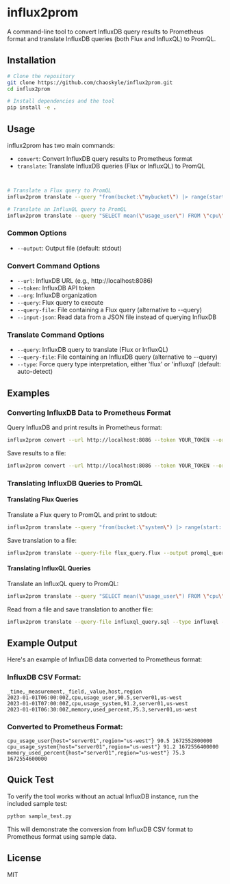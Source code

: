 # influx2prom

A command-line tool to convert InfluxDB query results to Prometheus format and translate InfluxDB queries (both Flux and InfluxQL) to PromQL.

## Installation

```bash
# Clone the repository
git clone https://github.com/chaoskyle/influx2prom.git
cd influx2prom

# Install dependencies and the tool
pip install -e .
```

## Usage

influx2prom has two main commands:
- `convert`: Convert InfluxDB query results to Prometheus format
- `translate`: Translate InfluxDB queries (Flux or InfluxQL) to PromQL

```bash


# Translate a Flux query to PromQL
influx2prom translate --query "from(bucket:\"mybucket\") |> range(start: -1h) |> filter(fn: (r) => r._measurement == \"cpu\" and r._field == \"usage_user\")"

# Translate an InfluxQL query to PromQL
influx2prom translate --query "SELECT mean(\"usage_user\") FROM \"cpu\" WHERE time >= now() - 1h GROUP BY time(1m)" --type influxql
```

### Common Options

- `--output`: Output file (default: stdout)

### Convert Command Options

- `--url`: InfluxDB URL (e.g., http://localhost:8086)
- `--token`: InfluxDB API token
- `--org`: InfluxDB organization
- `--query`: Flux query to execute
- `--query-file`: File containing a Flux query (alternative to --query)
- `--input-json`: Read data from a JSON file instead of querying InfluxDB

### Translate Command Options

- `--query`: InfluxDB query to translate (Flux or InfluxQL)
- `--query-file`: File containing an InfluxDB query (alternative to --query)
- `--type`: Force query type interpretation, either 'flux' or 'influxql' (default: auto-detect)

## Examples

### Converting InfluxDB Data to Prometheus Format

Query InfluxDB and print results in Prometheus format:

```bash
influx2prom convert --url http://localhost:8086 --token YOUR_TOKEN --org YOUR_ORG --query "from(bucket:\"mybucket\") |> range(start: -1h) |> filter(fn: (r) => r._measurement == \"cpu\")"
```

Save results to a file:

```bash
influx2prom convert --url http://localhost:8086 --token YOUR_TOKEN --org YOUR_ORG --query-file query.flux --output metrics.prom
```

### Translating InfluxDB Queries to PromQL

#### Translating Flux Queries

Translate a Flux query to PromQL and print to stdout:

```bash
influx2prom translate --query "from(bucket:\"system\") |> range(start: -1h) |> filter(fn: (r) => r._measurement == \"cpu\" and r._field == \"usage_user\")"
```

Save translation to a file:

```bash
influx2prom translate --query-file flux_query.flux --output promql_query.txt
```

#### Translating InfluxQL Queries

Translate an InfluxQL query to PromQL:

```bash
influx2prom translate --query "SELECT mean(\"usage_user\") FROM \"cpu\" WHERE time >= now() - 1h GROUP BY time(1m)" --type influxql
```

Read from a file and save translation to another file:

```bash
influx2prom translate --query-file influxql_query.sql --type influxql --output promql_query.txt
```

## Example Output

Here's an example of InfluxDB data converted to Prometheus format:

### InfluxDB CSV Format:
```
_time,_measurement,_field,_value,host,region
2023-01-01T06:00:00Z,cpu,usage_user,90.5,server01,us-west
2023-01-01T07:00:00Z,cpu,usage_system,91.2,server01,us-west
2023-01-01T06:30:00Z,memory,used_percent,75.3,server01,us-west
```

### Converted to Prometheus Format:
```
cpu_usage_user{host="server01",region="us-west"} 90.5 1672552800000
cpu_usage_system{host="server01",region="us-west"} 91.2 1672556400000
memory_used_percent{host="server01",region="us-west"} 75.3 1672554600000
```

## Quick Test

To verify the tool works without an actual InfluxDB instance, run the included sample test:

```bash
python sample_test.py
```

This will demonstrate the conversion from InfluxDB CSV format to Prometheus format using sample data.

## License

MIT